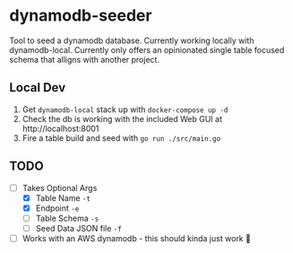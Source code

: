 # dynamodb-seeder
Tool to seed a dynamodb database. Currently working locally with dynamodb-local. Currently only offers an opinionated single table focused schema that alligns with another project. 

## Local Dev
1. Get `dynamodb-local` stack up with `docker-compose up -d`
2. Check the db is working with the included Web GUI at http://localhost:8001
3. Fire a table build and seed with `go run ./src/main.go`

## TODO
- [ ] Takes Optional Args
    - [x] Table Name `-t`
    - [x] Endpoint `-e`
    - [ ] Table Schema `-s`
    - [ ] Seed Data JSON file `-f`
- [ ] Works with an AWS dynamodb - this should kinda just work :shrug: